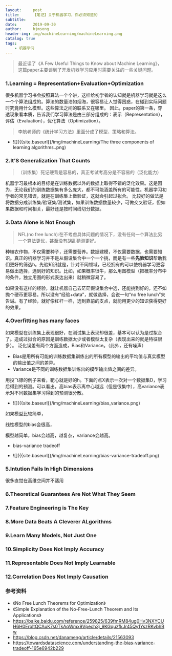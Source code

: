 ```yaml
---
layout:     post
title:      【笔记】关于机器学习，你必须知道的
subtitle:   
date:       2019-09-30
author:     bjmsong
header-img: img/machineLearning/machineLearning.png
catalog: true
tags:
    - 机器学习
---
```

>最近读了《A Few Useful Things to Know about Machine Learning》， 这篇paper主要谈到了开发机器学习应用时需要关注的一些关键问题。

### 1.Learning = Representation+Evaluation+Optimization
很多机器学习书会按照算法一个个讲，这样给初学者的认知就是机器学习就是这么一个个算法组成的。算法的数量浩如烟海，很容易让人觉得困惑，在碰到实际问题时究竟用什么模型。这些算法之间的联系又在哪里。
因此，paper的第一条，穿透现象看本质，告诉我们学习算法是由三部分组成的：表示（Representation），评估（Evaluation），优化算法（Optimization）。
>李航老师的《统计学习方法》里面分成了模型、策略和算法。

<ul> 
<li markdown="1"> 
![]({{site.baseurl}}/img/machineLearning/The three components of learning algorithms..png) 
</li> 
</ul> 

### 2.It’S Generalization That Counts
>（训练集）死记硬背是容易的，真正考试考高分是不容易的（泛化能力）

机器学习最根本的目标是在训练数据以外的数据上取得不错的泛化效果。这是因为，无论我们的训练数据集有多么庞大，都不可能涵盖所有的可能性。机器学习初学者的常见错误，就是在训练集上做验证，这就会引起过拟合。
比较好的做法是将数据分成训练集/验证集/测试集，如果训练数据数量较少，可做交叉验证，但如果数据和时间相关，最好还是按时间线切分数据。

### 3.Data Alone is Not Enough
>NFL(no free lunch):在不考虑具体问题的情况下，没有任何一个算法比另一个算法更优，甚至没有胡乱猜测更好。

种植农作物，不仅需要种子，还需要营养。数据建模，不仅需要数据，也需要知识。真正的机器学习并不是从假设集合中一个一个挑，而是有一些**先验知识**帮助我们更好的筛选h。先验知识就是，针对不同领域，已经拥有的可以使机器学习更容易做出选择，选到好的知识。比如，如果概率很牛，那么用图模型（把概率分布中的条件，独立用图的形式表达出来）就稍微容易了。

如果没有这样的经验，就让机器自己去茫茫假设集合中选，还能挑到好的，还不如抛个硬币更容易。所以没有“经验+data”，就做选择，会说一句“no free lunch”来告诫。有了经验，就好像杠杆一样，选到靠前的支点，就能用更少的知识获得更好的效果。


### 4.Overfitting has many faces
如果模型在训练集上表现很好，在测试集上表现却很差，基本可以认为是过拟合了。造成过拟合的原因是训练数据太少或者模型太复杂（表现出来的就是特征很多）。
泛化误差有两个方面造成，Bias和Variance。（此外，还有噪声）
- Bias是用所有可能的训练数据集训练出的所有模型的输出的平均值与真实模型的输出值之间的差异。
- Variance是不同的训练数据集训练出的模型输出值之间的差异。

用投飞镖的例子来看，靶心就是好的h。下面的点X表示一次对一个数据集D，学习后得到的预测。可以看出，高bias表示离中心越远（但是很集中），高variance表示对不同数据集学习得到的预测很分散。

<ul> 
<li markdown="1"> 
![]({{site.baseurl}}/img/machineLearning/bias_variance.png) 
</li> 
</ul> 

如果模型比较简单，

线性模型的bias会很高，

模型越简单，bias会越高，越复杂，variance会越高。

- bias-variance tradeoff

<ul> 
<li markdown="1"> 
![]({{site.baseurl}}/img/machineLearning/bias-variance-tradeoff.png) 
</li> 
</ul> 

### 5.Intution Fails In High Dimensions
很多直觉在高维空间并不适用

### 6.Theoretical Guarantees Are Not What They Seem


### 7.Feature Engineering is The Key


### 8.More Data Beats A Cleverer ALgorithms


### 9.Learn Many Models, Not Just One


### 10.Simplicity Does Not Imply Accuracy


### 11.Representable Does Not Imply Learnable


### 12.Correlation Does Not Imply Causation



### 参考资料
- 《No Free Lunch Theorems for Optimization》
- 《Simple Explanation of the No-Free-Lunch Theorem and Its Applications》
- https://baike.baidu.com/reference/259825/639fmRM84ug0Hv3NXYCUH6H0EroltQCAuK7s0TkAqWmx9Vpech3j_9KGquzfkJr45Qy1YszRKvbhBw
- https://blog.csdn.net/danameng/article/details/21563093
- https://towardsdatascience.com/understanding-the-bias-variance-tradeoff-165e6942b229